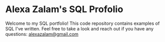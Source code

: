 # Alexa Zalam's SQL Profolio
Welcome to my SQL portfolio! This code repository contains examples of SQL I've written. Feel free to take a look and reach out if you have any questions: alexazalam@gmail.com
